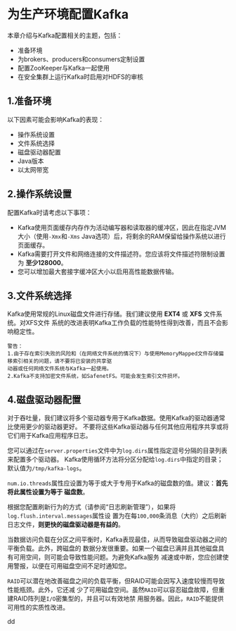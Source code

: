 为生产环境配置Kafka
================================================================================
本章介绍与Kafka配置相关的主题，包括：
+ 准备环境
+ 为brokers、producers和consumers定制设置
+ 配置ZooKeeper与Kafka一起使用
+ 在安全集群上运行Kafka时启用对HDFS的审核

## 1.准备环境
以下因素可能会影响Kafka的表现：
+ 操作系统设置
+ 文件系统选择
+ 磁盘驱动器配置
+ Java版本
+ 以太网带宽

## 2.操作系统设置
配置Kafka时请考虑以下事项：
+ Kafka使用页面缓存内存作为活动编写器和读取器的缓冲区，因此在指定JVM大小（使用`-Xmx`和`-Xms`
Java选项）后，将剩余的RAM保留给操作系统以进行页面缓存。
+ Kafka需要打开文件和网络连接的文件描述符。您应该将文件描述符限制设置为 **至少128000**。
+ 您可以增加最大套接字缓冲区大小以启用高性能数据传输。

## 3.文件系统选择
Kafka使用常规的Linux磁盘文件进行存储。我们建议使用 **EXT4** 或 **XFS** 文件系统。对XFS文件
系统的改进表明Kafka工作负载的性能特性得到改善，而且不会影响稳定性。
```
警告：
1.由于存在索引失败的风险和（在网络文件系统的情况下）与使用MemoryMapped文件存储偏移索引相关的问题，请不要将已安装的共享驱
动器或任何网络文件系统与Kafka一起使用。
2.Kafka不支持加密文件系统，如SafenetFS。可能会发生索引文件损坏。
```

## 4.磁盘驱动器配置
对于吞吐量，我们建议将多个驱动器专用于Kafka数据。使用Kafka的驱动器通常比使用更少的驱动器更好。
不要将这些Kafka驱动器与任何其他应用程序共享或将它们用于Kafka应用程序日志。

您可以通过在`server.properties`文件中为`log.dirs`属性指定逗号分隔的目录列表来配置多个驱动器。
Kafka使用循环方法将分区分配给`log.dirs`中指定的目录；默认值为`/tmp/kafka-logs`。

`num.io.threads`属性应设置为等于或大于专用于Kafka的磁盘数的值。建议：**首先将此属性设置为等于
磁盘数**。

根据您配置刷新行为的方式（请参阅“日志刷新管理”），如果将`log.flush.interval.messages`属性设
置为在每`100,000`条消息（大约）之后刷新日志文件，**则更快的磁盘驱动器是有益的**。

当数据访问负载在分区之间平衡时，Kafka表现最佳，从而导致磁盘驱动器之间的平衡负载。此外，跨磁盘的
数据分发很重要。如果一个磁盘已满并且其他磁盘具有可用空间，则可能会导致性能问题。为避免Kafka服务
减速或中断，您应创建使用警报，以便在可用磁盘空间不足时通知您。

`RAID`可以潜在地改善磁盘之间的负载平衡，但RAID可能会因写入速度较慢而导致性能瓶颈。此外，它还减
少了可用磁盘空间。虽然`RAID`可以容忍磁盘故障，但重建RAID阵列是`I/O`密集型的，并且可以有效地禁
用服务器。因此，`RAID`不能提供可用性的实质性改进。

































dd
